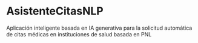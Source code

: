 # AsistenteCitasNLP
Aplicación inteligente basada en IA generativa para la solicitud automática de citas médicas en  instituciones de salud basada en PNL
